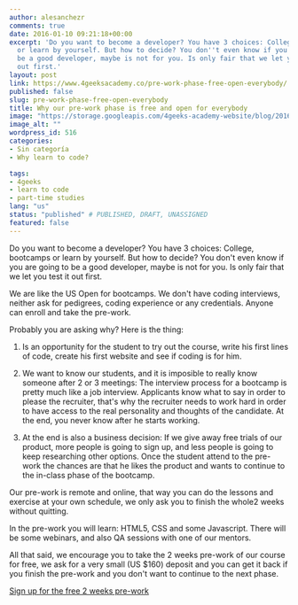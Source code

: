 ```yaml
---
author: alesanchezr
comments: true
date: 2016-01-10 09:21:18+00:00
excerpt: 'Do you want to become a developer? You have 3 choices: College, bootcamps
  or learn by yourself. But how to decide? You don''t even know if you are going to
  be a good developer, maybe is not for you. Is only fair that we let you test it
  out first.'
layout: post
link: https://www.4geeksacademy.co/pre-work-phase-free-open-everybody/
published: false
slug: pre-work-phase-free-open-everybody
title: Why our pre-work phase is free and open for everybody
image: "https://storage.googleapis.com/4geeks-academy-website/blog/2016/01/welcome-1.jpg"
image_alt: ""
wordpress_id: 516
categories:
- Sin categoría
- Why learn to code?

tags:
- 4geeks
- learn to code
- part-time studies
lang: "us"
status: "published" # PUBLISHED, DRAFT, UNASSIGNED
featured: false
---
```





Do you want to become a developer? You have 3 choices: College, bootcamps or learn by yourself. But how to decide? You don't even know if you are going to be a good developer, maybe is not for you. Is only fair that we let you test it out first.

We are like the US Open for bootcamps. We don't have coding interviews, neither ask for pedigrees, coding experience or any credentials. Anyone can enroll and take the pre-work.

Probably you are asking why? Here is the thing:



 	
  1. Is an opportunity for the student to try out the course, write his first lines of code, create his first website and see if coding is for him.

 	
  2. We want to know our students, and it is imposible to really know someone after 2 or 3 meetings: The interview process for a bootcamp is pretty much like a job interview. Applicants know what to say in order to please the recruiter, that's why the recruiter needs to work hard in order to have access to the real personality and thoughts of the candidate. At the end, you never know after he starts working.

 	
  3. At the end is also a business decision: If we give away free trials of our product, more people is going to sign up, and less people is going to keep researching other options. Once the student attend to the pre-work the chances are that he likes the product and wants to continue to the in-class phase of the bootcamp.


Our pre-work is remote and online, that way you can do the lessons and exercise at your own schedule, we only ask you to finish the whole2 weeks without quitting.

In the pre-work you will learn: HTML5, CSS and some Javascript. There will be some webinars, and also QA sessions with one of our mentors.

All that said, we encourage you to take the 2 weeks pre-work of our course for free, we ask for a very small (US $160) deposit and you can get it back if you finish the pre-work and you don't want to continue to the next phase.


[Sign up for the free 2 weeks pre-work](//course/web-development-parttime/)
